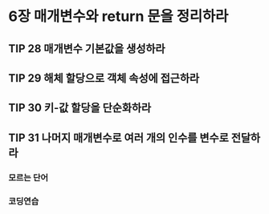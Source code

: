 # 6장 매개변수와 return 문을 정리하라

## TIP 28 매개변수 기본값을 생성하라



## TIP 29 해체 할당으로 객체 속성에 접근하라



## TIP 30 키-값 할당을 단순화하라



## TIP 31 나머지 매개변수로 여러 개의 인수를 변수로 전달하라



### 모르는 단어



### 코딩연습


